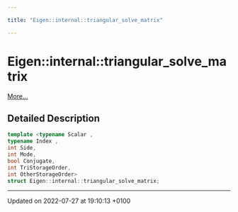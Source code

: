 ```yaml
---

title: "Eigen::internal::triangular_solve_matrix"

---
```


# Eigen::internal::triangular_solve_matrix



 [More...](#detailed-description)

## Detailed Description

```cpp
template <typename Scalar ,
typename Index ,
int Side,
int Mode,
bool Conjugate,
int TriStorageOrder,
int OtherStorageOrder>
struct Eigen::internal::triangular_solve_matrix;
```

-------------------------------

Updated on 2022-07-27 at 19:10:13 +0100